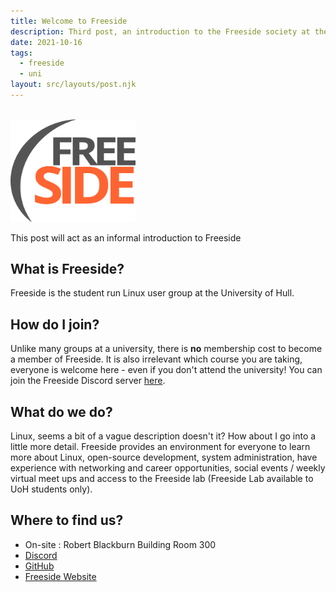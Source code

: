 ```yaml
---
title: Welcome to Freeside
description: Third post, an introduction to the Freeside society at the University of Hull.
date: 2021-10-16
tags:
  - freeside
  - uni
layout: src/layouts/post.njk
---
```


<br>
<img src="/img/freeside_square_path.svg" alt="FreesideLogo" width="200"/>

This post will act as an informal introduction to Freeside

## What is Freeside?

Freeside is the student run Linux user group at the University of Hull.

## How do I join?

Unlike many groups at a university, there is **no** membership cost to become a member of Freeside. It is also irrelevant which course you are taking, everyone is welcome here - even if you don't attend the university! You can join the Freeside Discord server [here](https://discord.gg/jE5VGjCu).

## What do we do?

Linux, seems a bit of a vague description doesn't it? How about I go into a little more detail.
Freeside provides an environment for everyone to learn more about Linux, open-source development, system administration, have experience with networking and career opportunities, social events / weekly virtual meet ups and access to the Freeside lab (Freeside Lab available to UoH students only).

## Where to find us?

- On-site : Robert Blackburn Building Room 300
- [Discord](https://discord.gg/jE5VGjCu)
- [GitHub](https://github.com/freesidehull)
- [Freeside Website](https://freeside.co.uk/)
